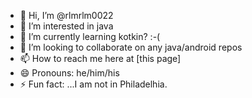 - 👋 Hi, I’m @rlmrlm0022
- 👀 I’m interested in java
- 🌱 I’m currently learning kotkin? :-(
- 💞️ I’m looking to collaborate on any java/android repos
- 📫 How to reach me here at [this page]
- 😄 Pronouns: he/him/his
- ⚡ Fun fact: ...I am not in Philadelhia.

<!---
rlmrlm0022/rlmrlm0022 is a ✨ special ✨ repository because its `README.md` (this file) appears on your GitHub profile.
You can click the Preview link to take a look at your changes.
--->
